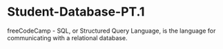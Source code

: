 # Student-Database-PT.1
freeCodeCamp - SQL, or Structured Query Language, is the language for communicating with a relational database.
